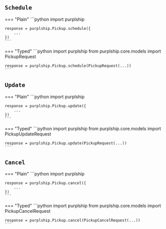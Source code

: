 ## `Schedule`

=== "Plain"
    ```python
    import purplship
    
    response = purplship.Pickup.schedule({
        ...
    })
    ```

=== "Typed"
    ```python
    import purplship
    from purplship.core.models import PickupRequest
    
    response = purplship.Pickup.schedule(PickupRequest(...))
    ```

## `Update`

=== "Plain"
    ```python
    import purplship
    
    response = purplship.Pickup.update({
        ...
    })
    ```

=== "Typed"
    ```python
    import purplship
    from purplship.core.models import PickupUpdateRequest
    
    response = purplship.Pickup.update(PickupRequest(...))
    ```

## `Cancel`

=== "Plain"
    ```python
    import purplship
    
    response = purplship.Pickup.cancel({
        ...
    })
    ```

=== "Typed"
    ```python
    import purplship
    from purplship.core.models import PickupCancelRequest
    
    response = purplship.Pickup.cancel(PickupCancelRequest(...))
    ```
